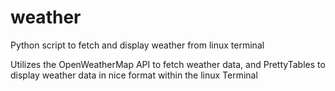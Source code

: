 # weather
Python script to fetch and display weather from linux terminal

Utilizes the OpenWeatherMap API to fetch weather data, and PrettyTables to display weather data in nice format within the linux Terminal